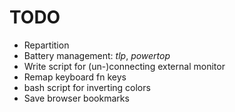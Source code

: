 
# TODO

- Repartition
- Battery management: _tlp_, _powertop_
- Write script for (un-)connecting external monitor
- Remap keyboard fn keys
- bash script for inverting colors
- Save browser bookmarks

